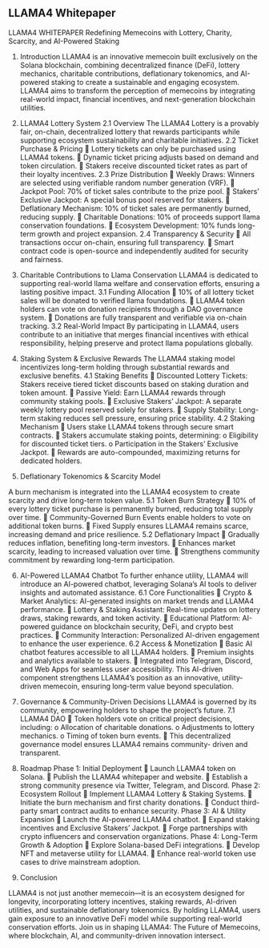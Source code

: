 ## LLAMA4 Whitepaper

LLAMA4 WHITEPAPER
Redefining Memecoins with Lottery, Charity, Scarcity, and AI-Powered Staking

1. Introduction
LLAMA4 is an innovative memecoin built exclusively on the Solana blockchain, combining
decentralized finance (DeFi), lottery mechanics, charitable contributions, deflationary
tokenomics, and AI-powered staking to create a sustainable and engaging ecosystem.
LLAMA4 aims to transform the perception of memecoins by integrating real-world impact,
financial incentives, and next-generation blockchain utilities.

2. LLAMA4 Lottery System
2.1 Overview
The LLAMA4 Lottery is a provably fair, on-chain, decentralized lottery that rewards
participants while supporting ecosystem sustainability and charitable initiatives.
2.2 Ticket Purchase &amp; Pricing
 Lottery tickets can only be purchased using LLAMA4 tokens.
 Dynamic ticket pricing adjusts based on demand and token circulation.
 Stakers receive discounted ticket rates as part of their loyalty incentives.
2.3 Prize Distribution
 Weekly Draws: Winners are selected using verifiable random number
generation (VRF).
 Jackpot Pool: 70% of ticket sales contribute to the prize pool.
 Stakers’ Exclusive Jackpot: A special bonus pool reserved for stakers.
 Deflationary Mechanism: 10% of ticket sales are permanently burned,
reducing supply.
 Charitable Donations: 10% of proceeds support llama conservation
foundations.
 Ecosystem Development: 10% funds long-term growth and project
expansion.
2.4 Transparency &amp; Security
 All transactions occur on-chain, ensuring full transparency.
 Smart contract code is open-source and independently audited for security
and fairness.

3. Charitable Contributions to Llama Conservation
LLAMA4 is dedicated to supporting real-world llama welfare and conservation efforts,
ensuring a lasting positive impact.
3.1 Funding Allocation
 10% of all lottery ticket sales will be donated to verified llama foundations.
 LLAMA4 token holders can vote on donation recipients through a DAO
governance system.
 Donations are fully transparent and verifiable via on-chain tracking.
3.2 Real-World Impact
By participating in LLAMA4, users contribute to an initiative that merges financial
incentives with ethical responsibility, helping preserve and protect llama populations
globally.

4. Staking System &amp; Exclusive Rewards
The LLAMA4 staking model incentivizes long-term holding through substantial rewards and
exclusive benefits.
4.1 Staking Benefits
 Discounted Lottery Tickets: Stakers receive tiered ticket discounts based
on staking duration and token amount.
 Passive Yield: Earn LLAMA4 rewards through community staking pools.
 Exclusive Stakers’ Jackpot: A separate weekly lottery pool reserved solely
for stakers.
 Supply Stability: Long-term staking reduces sell pressure, ensuring price
stability.
4.2 Staking Mechanism
 Users stake LLAMA4 tokens through secure smart contracts.
 Stakers accumulate staking points, determining:
o Eligibility for discounted ticket tiers.
o Participation in the Stakers’ Exclusive Jackpot.
 Rewards are auto-compounded, maximizing returns for dedicated holders.

5. Deflationary Tokenomics &amp; Scarcity Model

A burn mechanism is integrated into the LLAMA4 ecosystem to create scarcity and drive
long-term token value.
5.1 Token Burn Strategy
 10% of every lottery ticket purchase is permanently burned, reducing
total supply over time.
 Community-Governed Burn Events enable holders to vote on additional
token burns.
 Fixed Supply ensures LLAMA4 remains scarce, increasing demand and
price resilience.
5.2 Deflationary Impact
 Gradually reduces inflation, benefiting long-term investors.
 Enhances market scarcity, leading to increased valuation over time.
 Strengthens community commitment by rewarding long-term participation.

6. AI-Powered LLAMA4 Chatbot
To further enhance utility, LLAMA4 will introduce an AI-powered chatbot, leveraging
Solana’s AI tools to deliver insights and automated assistance.
6.1 Core Functionalities
 Crypto &amp; Market Analytics: AI-generated insights on market trends and
LLAMA4 performance.
 Lottery &amp; Staking Assistant: Real-time updates on lottery draws, staking
rewards, and token activity.
 Educational Platform: AI-powered guidance on blockchain security, DeFi,
and crypto best practices.
 Community Interaction: Personalized AI-driven engagement to enhance the
user experience.
6.2 Access &amp; Monetization
 Basic AI chatbot features accessible to all LLAMA4 holders.
 Premium insights and analytics available to stakers.
 Integrated into Telegram, Discord, and Web Apps for seamless user
accessibility.
This AI-driven component strengthens LLAMA4’s position as an innovative, utility-driven
memecoin, ensuring long-term value beyond speculation.

7. Governance &amp; Community-Driven Decisions
LLAMA4 is governed by its community, empowering holders to shape the project’s future.
7.1 LLAMA4 DAO
 Token holders vote on critical project decisions, including:
o Allocation of charitable donations.
o Adjustments to lottery mechanics.
o Timing of token burn events.
 This decentralized governance model ensures LLAMA4 remains community-
driven and transparent.

8. Roadmap
Phase 1: Initial Deployment
 Launch LLAMA4 token on Solana.
 Publish the LLAMA4 whitepaper and website.
 Establish a strong community presence via Twitter, Telegram, and Discord.
Phase 2: Ecosystem Rollout
 Implement LLAMA4 Lottery &amp; Staking Systems.
 Initiate the burn mechanism and first charity donations.
 Conduct third-party smart contract audits to enhance security.
Phase 3: AI &amp; Utility Expansion
 Launch the AI-powered LLAMA4 chatbot.
 Expand staking incentives and Exclusive Stakers’ Jackpot.
 Forge partnerships with crypto influencers and conservation
organizations.
Phase 4: Long-Term Growth &amp; Adoption
 Explore Solana-based DeFi integrations.
 Develop NFT and metaverse utility for LLAMA4.
 Enhance real-world token use cases to drive mainstream adoption.

9. Conclusion

LLAMA4 is not just another memecoin—it is an ecosystem designed for longevity,
incorporating lottery incentives, staking rewards, AI-driven utilities, and sustainable
deflationary tokenomics. By holding LLAMA4, users gain exposure to an innovative DeFi
model while supporting real-world conservation efforts.
Join us in shaping LLAMA4: The Future of Memecoins, where blockchain, AI, and
community-driven innovation intersect.
